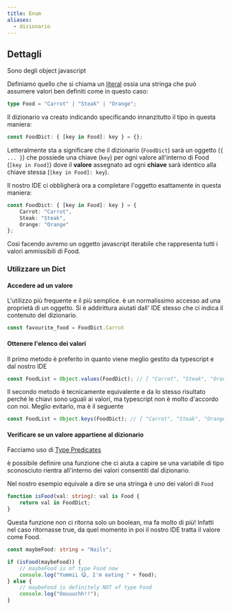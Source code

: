 ```yaml
---
title: Enum
aliases:
  - dizionario
---
```


## Dettagli
Sono degli object javascript 

Definiamo quello che si chiama un [literal](gls/literal) ossia una stringa che può assumere valori ben definiti come in questo caso:
```typescript
type Food = "Carrot" | "Steak" | "Orange";
```

Il dizionario va creato indicando specificando innanzitutto il tipo in questa maniera:
```typescript
const FoodDict: { [key in Food]: key } = {};
```
Letteralmente sta a significare che il dizionario (`FoodDict`) sarà un oggetto (`{ ... }`) che possiede una chiave (`key`) per ogni valore all'interno di Food (`[key in Food]`)  dove il **valore** assegnato ad ogni **chiave** sarà identico alla chiave stessa (`[key in Food]: key`). 

Il nostro IDE ci obbligherà ora a completare l'oggetto esattamente in questa maniera:
```typescript
const FoodDict: { [key in Food]: key } = {
	Carrot: "Carrot",
	Steak: "Steak",
	Orange: "Orange"
};
```

Così facendo avremo un oggetto javascript iterabile che rappresenta tutti i valori ammissibili di Food.

### Utilizzare un Dict
#### Accedere ad un valore
L'utilizzo più frequente e il più semplice.
è un normalissimo accesso ad una proprietà di un oggetto.
Si è addirittura aiutati dall' IDE stesso che ci indica il contenuto del dizionario.
```typescript
const favourite_food = FoodDict.Carrot
```
#### Ottenere l'elenco dei valori
Il primo metodo è preferito in quanto viene meglio gestito da typescript e dal nostro IDE
```typescript
const FoodList = Object.values(FoodDict); // [ "Carrot", "Steak", "Orange" ]
```
Il secondo metodo è tecnicamente equivalente e da lo stesso risultato perché le chiavi sono uguali ai valori,  ma typescript non è molto d'accordo con noi.
Meglio evitarlo, ma è il seguente
```typescript
const FoodList = Object.keys(FoodDict); // [ "Carrot", "Steak", "Orange" ]
```
#### Verificare se un valore appartiene al dizionario
Facciamo uso di [Type Predicates](https://www.typescriptlang.org/docs/handbook/2/narrowing.html?#using-type-predicates)

è possibile definire una funzione che ci aiuta a capire se una variabile di tipo sconosciuto rientra all'interno dei valori consentiti dal dizionario.

Nel nostro esempio equivale a dire se una stringa è uno dei valori di `Food` 
```typescript
function isFood(val: string): val is Food {
	return val in FoodDict;
}
```
Questa funzione non ci ritorna solo un boolean, ma fa molto di più!
Infatti nel caso ritornasse true, da quel momento in poi il nostro IDE tratta il valore come Food.
```typescript
const maybeFood: string = "Nails";

if (isFood(maybeFood)) {
	// maybeFood is of type Food now
	console.log("Yummii 😋, I'm eating " + food);
} else {
	// maybeFood is definitely NOT of type Food
	console.log("Oouuuchh!!");
}
```